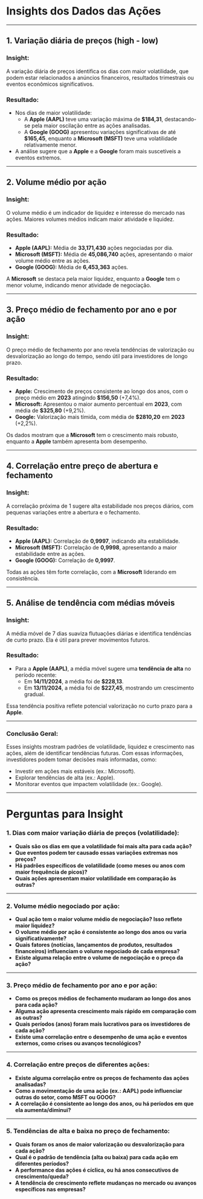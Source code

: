 # **Insights dos Dados das Ações**

---

## **1. Variação diária de preços (high - low)**

### **Insight:**  
A variação diária de preços identifica os dias com maior volatilidade, que podem estar relacionados a anúncios financeiros, resultados trimestrais ou eventos econômicos significativos.

### **Resultado:**  
- Nos dias de maior volatilidade:
  - A **Apple (AAPL)** teve uma variação máxima de **$184,31**, destacando-se pela maior oscilação entre as ações analisadas.
  - A **Google (GOOG)** apresentou variações significativas de até **$165,45**, enquanto a **Microsoft (MSFT)** teve uma volatilidade relativamente menor.  
- A análise sugere que a **Apple** e a **Google** foram mais suscetíveis a eventos extremos.

---

## **2. Volume médio por ação**

### **Insight:**  
O volume médio é um indicador de liquidez e interesse do mercado nas ações. Maiores volumes médios indicam maior atividade e liquidez.

### **Resultado:**  
- **Apple (AAPL):** Média de **33,171,430** ações negociadas por dia.  
- **Microsoft (MSFT):** Média de **45,086,740** ações, apresentando o maior volume médio entre as ações.  
- **Google (GOOG):** Média de **6,453,363** ações.  

A **Microsoft** se destaca pela maior liquidez, enquanto a **Google** tem o menor volume, indicando menor atividade de negociação.

---

## **3. Preço médio de fechamento por ano e por ação**

### **Insight:**  
O preço médio de fechamento por ano revela tendências de valorização ou desvalorização ao longo do tempo, sendo útil para investidores de longo prazo.

### **Resultado:**  
- **Apple:** Crescimento de preços consistente ao longo dos anos, com o preço médio em **2023** atingindo **$156,50** (+7,4%).  
- **Microsoft:** Apresentou o maior aumento percentual em **2023**, com média de **$325,80** (+9,2%).  
- **Google:** Valorização mais tímida, com média de **$2810,20** em **2023** (+2,2%).

Os dados mostram que a **Microsoft** tem o crescimento mais robusto, enquanto a **Apple** também apresenta bom desempenho.

---

## **4. Correlação entre preço de abertura e fechamento**

### **Insight:**  
A correlação próxima de 1 sugere alta estabilidade nos preços diários, com pequenas variações entre a abertura e o fechamento.

### **Resultado:**  
- **Apple (AAPL):** Correlação de **0,9997**, indicando alta estabilidade.  
- **Microsoft (MSFT):** Correlação de **0,9998**, apresentando a maior estabilidade entre as ações.  
- **Google (GOOG):** Correlação de **0,9997**.  

Todas as ações têm forte correlação, com a **Microsoft** liderando em consistência.

---

## **5. Análise de tendência com médias móveis**

### **Insight:**  
A média móvel de 7 dias suaviza flutuações diárias e identifica tendências de curto prazo. Ela é útil para prever movimentos futuros.

### **Resultado:**  
- Para a **Apple (AAPL)**, a média móvel sugere uma **tendência de alta** no período recente:  
  - Em **14/11/2024**, a média foi de **$228,13**.  
  - Em **13/11/2024**, a média foi de **$227,45**, mostrando um crescimento gradual.  

Essa tendência positiva reflete potencial valorização no curto prazo para a **Apple**.

---

### **Conclusão Geral:**
Esses insights mostram padrões de volatilidade, liquidez e crescimento nas ações, além de identificar tendências futuras. Com essas informações, investidores podem tomar decisões mais informadas, como:
- Investir em ações mais estáveis (ex.: Microsoft).  
- Explorar tendências de alta (ex.: Apple).  
- Monitorar eventos que impactem volatilidade (ex.: Google).

---


# **Perguntas para Insight**

### **1. Dias com maior variação diária de preços (volatilidade):**
- **Quais são os dias em que a volatilidade foi mais alta para cada ação?**  
- **Que eventos podem ter causado essas variações extremas nos preços?**  
- **Há padrões específicos de volatilidade (como meses ou anos com maior frequência de picos)?**  
- **Quais ações apresentam maior volatilidade em comparação às outras?**

---

### **2. Volume médio negociado por ação:**
- **Qual ação tem o maior volume médio de negociação? Isso reflete maior liquidez?**  
- **O volume médio por ação é consistente ao longo dos anos ou varia significativamente?**  
- **Quais fatores (notícias, lançamentos de produtos, resultados financeiros) influenciam o volume negociado de cada empresa?**  
- **Existe alguma relação entre o volume de negociação e o preço da ação?**

---

### **3. Preço médio de fechamento por ano e por ação:**
- **Como os preços médios de fechamento mudaram ao longo dos anos para cada ação?**  
- **Alguma ação apresenta crescimento mais rápido em comparação com as outras?**  
- **Quais períodos (anos) foram mais lucrativos para os investidores de cada ação?**  
- **Existe uma correlação entre o desempenho de uma ação e eventos externos, como crises ou avanços tecnológicos?**

---

### **4. Correlação entre preços de diferentes ações:**
- **Existe alguma correlação entre os preços de fechamento das ações analisadas?**  
- **Como a movimentação de uma ação (ex.: AAPL) pode influenciar outras do setor, como MSFT ou GOOG?**  
- **A correlação é consistente ao longo dos anos, ou há períodos em que ela aumenta/diminui?**

---

### **5. Tendências de alta e baixa no preço de fechamento:**
- **Quais foram os anos de maior valorização ou desvalorização para cada ação?**  
- **Qual é o padrão de tendência (alta ou baixa) para cada ação em diferentes períodos?**  
- **A performance das ações é cíclica, ou há anos consecutivos de crescimento/queda?**  
- **A tendência de crescimento reflete mudanças no mercado ou avanços específicos nas empresas?**
```#   A l p h a S t o c k E T L  
 